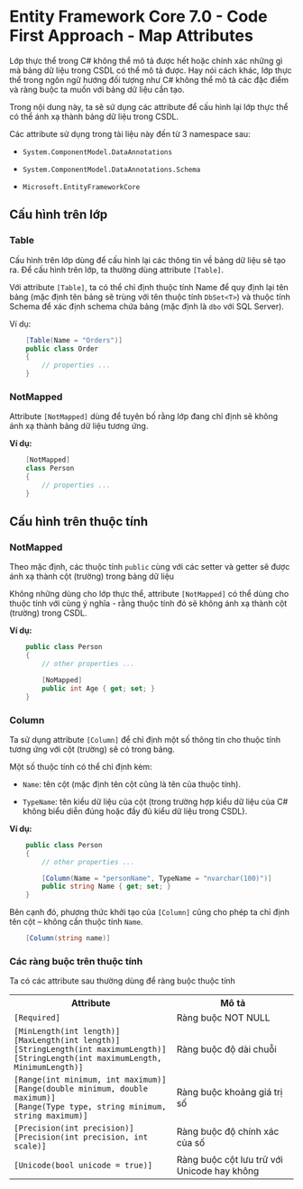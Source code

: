 # Entity Framework Core 7.0 - Code First Approach - Map Attributes

Lớp thực thể trong C# không thể mô tả được hết hoặc chính xác những gì mà bảng dữ liệu trong CSDL có 
thể mô tả được. Hay nói cách khác, lớp thực thể trong ngôn ngữ hướng đối tượng như C# không thể mô 
tả các đặc điểm và ràng buộc ta muốn với bảng dữ liệu cần tạo.

Trong nội dung này, ta sẽ sử dụng các attribute để cấu hình lại lớp thực thể có thể ánh xạ thành bảng dữ
liệu trong CSDL.

Các attribute sử dụng trong tài liệu này đến từ 3 namespace sau:
* `System.ComponentModel.DataAnnotations`

* `System.ComponentModel.DataAnnotations.Schema`

* `Microsoft.EntityFrameworkCore`

## Cấu hình trên lớp

### Table

Cấu hình trên lớp dùng để cấu hình lại các thông tin về bảng dữ liệu sẽ tạo ra. Để cấu hình trên lớp, ta 
thường dùng attribute `[Table]`.

Với attribute `[Table]`, ta có thể chỉ định thuộc tính Name để quy định lại tên bảng (mặc định tên bảng sẽ
trùng với tên thuộc tính `DbSet<T>`) và thuộc tính Schema để xác định schema chứa bảng (mặc định là `dbo` với SQL Server).

Ví dụ:
```cs
    [Table(Name = "Orders")]
    public class Order
    {
        // properties ...
    }
```

### NotMapped

Attribute `[NotMapped]` dùng để tuyên bố rằng lớp đang chỉ định sẽ không ánh xạ thành bảng dữ liệu tương ứng.

**Ví dụ:**
```cs
    [NotMapped]
    class Person
    {
        // properties ...
    }
```

## Cấu hình trên thuộc tính

### NotMapped

Theo mặc định, các thuộc tính `public` cùng với các setter và getter sẽ được ánh xạ thành cột (trường) trong 
bảng dữ liệu

Không những dùng cho lớp thực thể, attribute `[NotMapped]` có thể dùng cho thuộc tính với cùng ý nghĩa - rằng thuộc tính đó
sẽ không ánh xạ thành cột (trường) trong CSDL.

**Ví dụ:**

```cs
    public class Person
    {
        // other properties ...

        [NoMapped]
        public int Age { get; set; }
    }
```

### Column

Ta sử dụng attribute `[Column]` để chỉ định một số thông tin cho thuộc tính tương ứng với cột (trường) sẽ
có trong bảng.

Một số thuộc tính có thể chỉ định kèm:
* `Name`: tên cột (mặc định tên cột cũng là tên của thuộc tính).

* `TypeName`: tên kiểu dữ liệu của cột (trong trường hợp kiểu dữ liệu của C# không biểu diễn đúng hoặc đầy đủ
kiểu dữ liệu trong CSDL).

**Ví dụ:**

```cs
    public class Person
    {
        // other properties ...

        [Column(Name = "personName", TypeName = "nvarchar(100)")]
        public string Name { get; set; }
    }
```

Bên cạnh đó, phương thức khởi tạo của `[Column]` cũng cho phép ta chỉ định tên cột – không cần thuộc tính 
`Name`.

```cs
    [Column(string name)]
```

### Các ràng buộc trên thuộc tính

Ta có các attribute sau thường dùng để ràng buộc thuộc tính

<table>
        <tr>
            <th>Attribute</th>
            <th>Mô tả</th>
        </tr>
        <tr>
            <td><code>[Required]</code></td>
            <td>Ràng buộc NOT NULL</td>
        </tr>
        <tr>
            <td>
                <code>[MinLength(int length)]</code><br>
                <code>[MaxLength(int length)]</code><br>
                <code>[StringLength(int maximumLength)]</code><br>
                <code>[StringLength(int maximumLength, MinimumLength)]</code>
            </td>
            <td>Ràng buộc độ dài chuỗi</td>
        </tr>
        <tr>
            <td>
                <code>[Range(int minimum, int maximum)]</code><br>
                <code>[Range(double minimum, double maximum)]</code><br>
                <code>[Range(Type type, string minimum, string maximum)]</code>
            </td>
            <td>Ràng buộc khoảng giá trị số</td>
        </tr>
        <tr>
            <td>
                <code>[Precision(int precision)] </code><br>
                <code>[Precision(int precision, int scale)] </code>
            </td>
            <td>Ràng buộc độ chính xác của số</td>
        </tr>
        <tr>
            <td>
                <code>[Unicode(bool unicode = true)]</code>
            </td>
            <td>Ràng buộc cột lưu trữ với Unicode hay không</td>
        </tr>
    </table>
